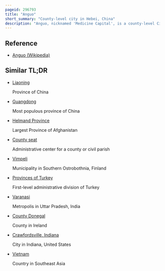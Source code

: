 ```yaml
---
pageid: 296793
title: "Anguo"
short_summary: "County-level city in Hebei, China"
description: "Anguo, nicknamed 'Medicine Capital', is a county-level City under the Administration of and 52 Kilometres south of Baoding, central Hebei Province, China."
---
```


## Reference

- [Anguo (Wikipedia)](https://en.wikipedia.org/?curid=296793)

## Similar TL;DR

- [Liaoning](/tldr/en/liaoning)

  Province of China

- [Guangdong](/tldr/en/guangdong)

  Most populous province of China

- [Helmand Province](/tldr/en/helmand-province)

  Largest Province of Afghanistan

- [County seat](/tldr/en/county-seat)

  Administrative center for a county or civil parish

- [Vimpeli](/tldr/en/vimpeli)

  Municipality in Southern Ostrobothnia, Finland

- [Provinces of Turkey](/tldr/en/provinces-of-turkey)

  First-level administrative division of Turkey

- [Varanasi](/tldr/en/varanasi)

  Metropolis in Uttar Pradesh, India

- [County Donegal](/tldr/en/county-donegal)

  County in Ireland

- [Crawfordsville, Indiana](/tldr/en/crawfordsville-indiana)

  City in Indiana, United States

- [Vietnam](/tldr/en/vietnam)

  Country in Southeast Asia
